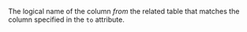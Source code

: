 The logical name of the column *from* the related table that matches the column specified in the `to` attribute.